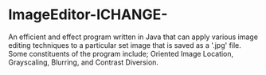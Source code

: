 # ImageEditor-ICHANGE-
An efficient and effect program written in Java that can apply various image editing techniques to a particular set image that is saved as a '.jpg' file. Some constituents of the program include; Oriented Image Location, Grayscaling, Blurring, and Contrast Diversion. 
